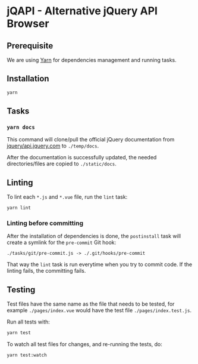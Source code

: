 # jQAPI - Alternative jQuery API Browser

## Prerequisite

We are using [Yarn](https://yarnpkg.com) for dependencies management and
running tasks.


## Installation

```bash
yarn
```

## Tasks

### `yarn docs`

This command will clone/pull the official jQuery documentation from
[jquery/api.jquery.com](https://github.com/jquery/api.jquery.com) to
`./temp/docs`.

After the documentation is successfully updated, the needed directories/files
are copied to `./static/docs`.


## Linting

To lint each `*.js` and `*.vue` file, run the `lint` task:

```bash
yarn lint
```

### Linting before committing

After the installation of dependencies is done, the `postinstall` task will
create a symlink for the `pre-commit` Git hook:

```
./tasks/git/pre-commit.js -> ./.git/hooks/pre-commit
```

That way the `lint` task is run everytime when you try to commit code. If the
linting fails, the committing fails.


## Testing

Test files have the same name as the file that needs to be tested, for example
`./pages/index.vue` would have the test file `./pages/index.test.js`.

Run all tests with:

```bash
yarn test
```

To watch all test files for changes, and re-running the tests, do:

```bash
yarn test:watch
```



